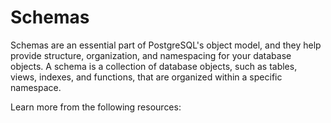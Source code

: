 # Schemas

Schemas are an essential part of PostgreSQL's object model, and they help provide structure, organization, and namespacing for your database objects. A schema is a collection of database objects, such as tables, views, indexes, and functions, that are organized within a specific namespace. 

Learn more from the following resources:

